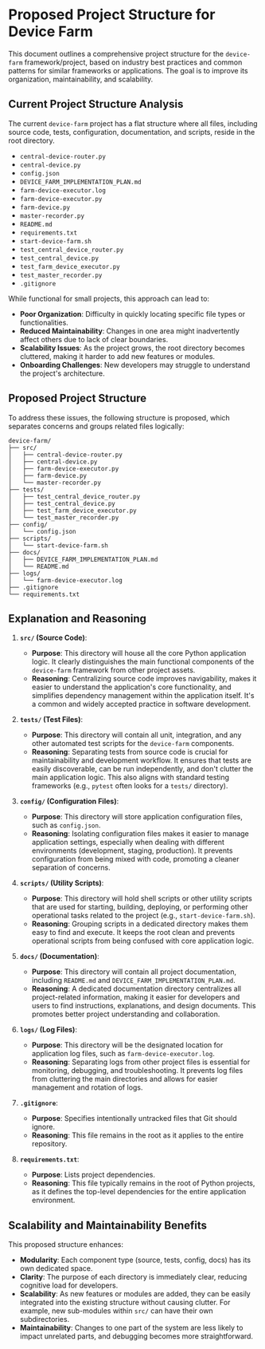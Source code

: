 # Proposed Project Structure for Device Farm

This document outlines a comprehensive project structure for the `device-farm` framework/project, based on industry best practices and common patterns for similar frameworks or applications. The goal is to improve its organization, maintainability, and scalability.

## Current Project Structure Analysis

The current `device-farm` project has a flat structure where all files, including source code, tests, configuration, documentation, and scripts, reside in the root directory.

-   `central-device-router.py`
-   `central-device.py`
-   `config.json`
-   `DEVICE_FARM_IMPLEMENTATION_PLAN.md`
-   `farm-device-executor.log`
-   `farm-device-executor.py`
-   `farm-device.py`
-   `master-recorder.py`
-   `README.md`
-   `requirements.txt`
-   `start-device-farm.sh`
-   `test_central_device_router.py`
-   `test_central_device.py`
-   `test_farm_device_executor.py`
-   `test_master_recorder.py`
-   `.gitignore`

While functional for small projects, this approach can lead to:
-   **Poor Organization**: Difficulty in quickly locating specific file types or functionalities.
-   **Reduced Maintainability**: Changes in one area might inadvertently affect others due to lack of clear boundaries.
-   **Scalability Issues**: As the project grows, the root directory becomes cluttered, making it harder to add new features or modules.
-   **Onboarding Challenges**: New developers may struggle to understand the project's architecture.

## Proposed Project Structure

To address these issues, the following structure is proposed, which separates concerns and groups related files logically:

```
device-farm/
├── src/
│   ├── central-device-router.py
│   ├── central-device.py
│   ├── farm-device-executor.py
│   ├── farm-device.py
│   └── master-recorder.py
├── tests/
│   ├── test_central_device_router.py
│   ├── test_central_device.py
│   ├── test_farm_device_executor.py
│   └── test_master_recorder.py
├── config/
│   └── config.json
├── scripts/
│   └── start-device-farm.sh
├── docs/
│   ├── DEVICE_FARM_IMPLEMENTATION_PLAN.md
│   └── README.md
├── logs/
│   └── farm-device-executor.log
├── .gitignore
└── requirements.txt
```

## Explanation and Reasoning

1.  **`src/` (Source Code)**:
    *   **Purpose**: This directory will house all the core Python application logic. It clearly distinguishes the main functional components of the `device-farm` framework from other project assets.
    *   **Reasoning**: Centralizing source code improves navigability, makes it easier to understand the application's core functionality, and simplifies dependency management within the application itself. It's a common and widely accepted practice in software development.

2.  **`tests/` (Test Files)**:
    *   **Purpose**: This directory will contain all unit, integration, and any other automated test scripts for the `device-farm` components.
    *   **Reasoning**: Separating tests from source code is crucial for maintainability and development workflow. It ensures that tests are easily discoverable, can be run independently, and don't clutter the main application logic. This also aligns with standard testing frameworks (e.g., `pytest` often looks for a `tests/` directory).

3.  **`config/` (Configuration Files)**:
    *   **Purpose**: This directory will store application configuration files, such as `config.json`.
    *   **Reasoning**: Isolating configuration files makes it easier to manage application settings, especially when dealing with different environments (development, staging, production). It prevents configuration from being mixed with code, promoting a cleaner separation of concerns.

4.  **`scripts/` (Utility Scripts)**:
    *   **Purpose**: This directory will hold shell scripts or other utility scripts that are used for starting, building, deploying, or performing other operational tasks related to the project (e.g., `start-device-farm.sh`).
    *   **Reasoning**: Grouping scripts in a dedicated directory makes them easy to find and execute. It keeps the root clean and prevents operational scripts from being confused with core application logic.

5.  **`docs/` (Documentation)**:
    *   **Purpose**: This directory will contain all project documentation, including `README.md` and `DEVICE_FARM_IMPLEMENTATION_PLAN.md`.
    *   **Reasoning**: A dedicated documentation directory centralizes all project-related information, making it easier for developers and users to find instructions, explanations, and design documents. This promotes better project understanding and collaboration.

6.  **`logs/` (Log Files)**:
    *   **Purpose**: This directory will be the designated location for application log files, such as `farm-device-executor.log`.
    *   **Reasoning**: Separating logs from other project files is essential for monitoring, debugging, and troubleshooting. It prevents log files from cluttering the main directories and allows for easier management and rotation of logs.

7.  **`.gitignore`**:
    *   **Purpose**: Specifies intentionally untracked files that Git should ignore.
    *   **Reasoning**: This file remains in the root as it applies to the entire repository.

8.  **`requirements.txt`**:
    *   **Purpose**: Lists project dependencies.
    *   **Reasoning**: This file typically remains in the root of Python projects, as it defines the top-level dependencies for the entire application environment.

## Scalability and Maintainability Benefits

This proposed structure enhances:
-   **Modularity**: Each component type (source, tests, config, docs) has its own dedicated space.
-   **Clarity**: The purpose of each directory is immediately clear, reducing cognitive load for developers.
-   **Scalability**: As new features or modules are added, they can be easily integrated into the existing structure without causing clutter. For example, new sub-modules within `src/` can have their own subdirectories.
-   **Maintainability**: Changes to one part of the system are less likely to impact unrelated parts, and debugging becomes more straightforward.